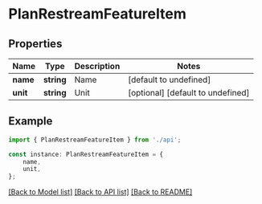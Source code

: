# PlanRestreamFeatureItem


## Properties

Name | Type | Description | Notes
------------ | ------------- | ------------- | -------------
**name** | **string** | Name | [default to undefined]
**unit** | **string** | Unit | [optional] [default to undefined]

## Example

```typescript
import { PlanRestreamFeatureItem } from './api';

const instance: PlanRestreamFeatureItem = {
    name,
    unit,
};
```

[[Back to Model list]](../README.md#documentation-for-models) [[Back to API list]](../README.md#documentation-for-api-endpoints) [[Back to README]](../README.md)

